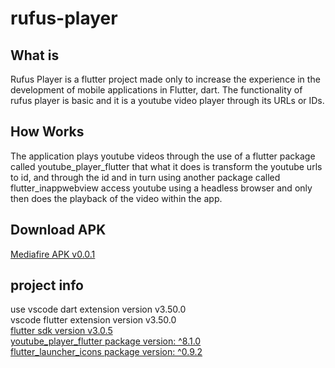 # rufus-player

## What is

Rufus Player is a flutter project made only to increase the experience in the development of mobile applications in Flutter, dart.
The functionality of rufus player is basic and it is a youtube video player through its URLs or IDs.

## How Works
The application plays youtube videos through the use of a flutter package called youtube_player_flutter that what it does is transform the youtube urls to id, and through the id and in turn using another package called flutter_inappwebview access youtube using a headless browser and only then does the playback of the video within the app.

## Download APK

[Mediafire APK v0.0.1](https://www.mediafire.com/file/mki6bqga0vdvde3/rufus_player_0.0.1.apk/file)


## project info
use vscode dart extension version v3.50.0 <br>
vscode flutter extension version v3.50.0 <br> 
[flutter sdk version v3.0.5](https://docs.flutter.dev/development/tools/sdk/releases) <br>
[youtube_player_flutter package version: ^8.1.0](https://pub.dev/packages/youtube_player_flutter) <br>
[flutter_launcher_icons package version: ^0.9.2](https://pub.dev/packages/flutter_launcher_icons) <br>
